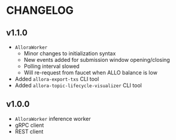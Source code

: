 

# CHANGELOG

## v1.1.0

- `AlloraWorker`
    - Minor changes to initialization syntax
    - New events added for submission window opening/closing
    - Polling interval slowed
    - Will re-request from faucet when ALLO balance is low
- Added `allora-export-txs` CLI tool
- Added `allora-topic-lifecycle-visualizer` CLI tool

## v1.0.0

- `AlloraWorker` inference worker
- gRPC client
- REST client